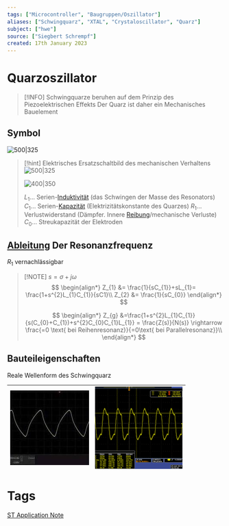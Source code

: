 ```yaml
---
tags: ["Microcontroller", "Baugruppen/Oszillator"]
aliases: ["Schwingquarz", "XTAL", "Crystaloscillator", "Quarz"]
subject: ["hwe"]
source: ["Siegbert Schrempf"]
created: 17th January 2023
---
```


# Quarzoszillator

> [!INFO] Schwingquarze beruhen auf dem Prinzip des Piezoelektrischen Effekts
> Der Quarz ist daher ein Mechanisches Bauelement 

## Symbol

![500|325](../assets/quarz.png)

> [!hint] Elektrisches Ersatzschaltbild des mechanischen Verhaltens  
> ![500|325](../assets/elek_esb_quarz.png)
> 
> ![400|350](../assets/quarz_mechschwing.png)
> 
> $L_{1}\dots$ Serien-[Induktivität](../../Elektrotechnik/Induktivitäten.md) (das Schwingen der Masse des Resonators)
> $C_{1}\dots$ Serien-[Kapazität](../../Elektrotechnik/Kapazität.md) (Elektrizitätskonstante des Quarzes)
> $R_{1}\dots$ Verlustwiderstand (Dämpfer. Innere [Reibung](../../Physik/Reibungskraft.md)/mechanische Verluste)
> $C_{0}\dots$ Streukapazität der Elektroden

## [Ableitung](../../Mathematik/mathe%20(3)/Differenzialrechnung.md) Der Resonanzfrequenz

$R_{1}$ vernachlässigbar

> [!NOTE] $s=\sigma+j\omega$
> $$
\begin{align*}
Z_{1} &= \frac{1}{sC_{1}}+sL_{1}= \frac{1+s^{2}L_{1}C_{1}}{sC1}\\
Z_{2} &= \frac{1}{sC_{0}}
\end{align*}
> $$
>
>$$
\begin{align*}
Z_{g} &=\frac{1+s^{2}L_{1}C_{1}}{s(C_{0}+C_{1})+s^{2}C_{0}C_{1}L_{1}} = \frac{Z(s)}{N(s)} \rightarrow \frac{=0 \text{ bei Reihenresonanz}}{=0\text{ bei Parallelresonanz}}\\
\end{align*}
> $$

## Bauteileigenschaften

Reale Wellenform des Schwingquarz

| ![](assets/WAVXTAL1.png) | ![](assets/WAVXTAL2.png) |     
| ----------------------------------------------- | ----------------------------------------------- |

# Tags

[ST Application Note](https://www.st.com/resource/en/application_note/an2867-oscillator-design-guide-for-stm8afals-stm32-mcus-and-mpus-stmicroelectronics.pdf)
